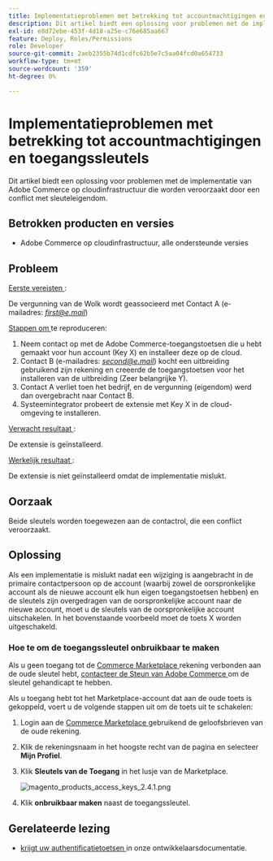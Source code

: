 ```yaml
---
title: Implementatieproblemen met betrekking tot accountmachtigingen en toegangssleutels
description: Dit artikel biedt een oplossing voor problemen met de implementatie van Adobe Commerce op cloudinfrastructuur die worden veroorzaakt door een conflict met sleuteleigendom.
exl-id: e8d72ebe-453f-4d18-a25e-c76e685aa667
feature: Deploy, Roles/Permissions
role: Developer
source-git-commit: 2aeb2355b74d1cdfc62b5e7c5aa04fcd0a654733
workflow-type: tm+mt
source-wordcount: '359'
ht-degree: 0%

---
```


# Implementatieproblemen met betrekking tot accountmachtigingen en toegangssleutels

Dit artikel biedt een oplossing voor problemen met de implementatie van Adobe Commerce op cloudinfrastructuur die worden veroorzaakt door een conflict met sleuteleigendom.

## Betrokken producten en versies

* Adobe Commerce op cloudinfrastructuur, alle ondersteunde versies

## Probleem

<u> Eerste vereisten </u>:

De vergunning van de Wolk wordt geassocieerd met Contact A (e-mailadres: *<u>first@e.mail</u>*)

<u> Stappen om </u> te reproduceren:

1. Neem contact op met de Adobe Commerce-toegangstoetsen die u hebt gemaakt voor hun account (Key X) en installeer deze op de cloud.
1. Contact B (e-mailadres: *<u>second@e.mail</u>*) kocht een uitbreiding gebruikend zijn rekening en creeerde de toegangstoetsen voor het installeren van de uitbreiding (Zeer belangrijke Y).
1. Contact A verliet toen het bedrijf, en de vergunning (eigendom) werd dan overgebracht naar Contact B.
1. Systeemintegrator probeert de extensie met Key X in de cloud-omgeving te installeren.

<u> Verwacht resultaat </u>:

De extensie is geïnstalleerd.

<u> Werkelijk resultaat </u>:

De extensie is niet geïnstalleerd omdat de implementatie mislukt.

## Oorzaak

Beide sleutels worden toegewezen aan de contactrol, die een conflict veroorzaakt.

## Oplossing

Als een implementatie is mislukt nadat een wijziging is aangebracht in de primaire contactpersoon op de account (waarbij zowel de oorspronkelijke account als de nieuwe account elk hun eigen toegangstoetsen hebben) en de sleutels zijn overgedragen van de oorspronkelijke account naar de nieuwe account, moet u de sleutels van de oorspronkelijke account uitschakelen. In het bovenstaande voorbeeld moet de toets X worden uitgeschakeld.

### Hoe te om de toegangssleutel onbruikbaar te maken

Als u geen toegang tot de [ Commerce Marketplace ](https://marketplace.magento.com/) rekening verbonden aan de oude sleutel hebt, [ contacteer de Steun van Adobe Commerce ](/help/help-center-guide/help-center/magento-help-center-user-guide.md#submit-ticket) om de sleutel gehandicapt te hebben.

Als u toegang hebt tot het Marketplace-account dat aan de oude toets is gekoppeld, voert u de volgende stappen uit om de toets uit te schakelen:

1. Login aan de [ Commerce Marketplace ](https://marketplace.magento.com/) gebruikend de geloofsbrieven van de oude rekening.
1. Klik de rekeningsnaam in het hoogste recht van de pagina en selecteer **Mijn Profiel**.
1. Klik **Sleutels van de Toegang** in het lusje van de Marketplace.

   ![ magento_products_access_keys_2.4.1.png ](/help/troubleshooting/miscellaneous/assets/magento_products_access_keys_2.4.1.png)

1. Klik **onbruikbaar maken** naast de toegangssleutel.

## Gerelateerde lezing

* [ krijgt uw authentificatietoetsen ](https://experienceleague.adobe.com/en/docs/commerce-operations/installation-guide/prerequisites/authentication-keys) in onze ontwikkelaarsdocumentatie.
